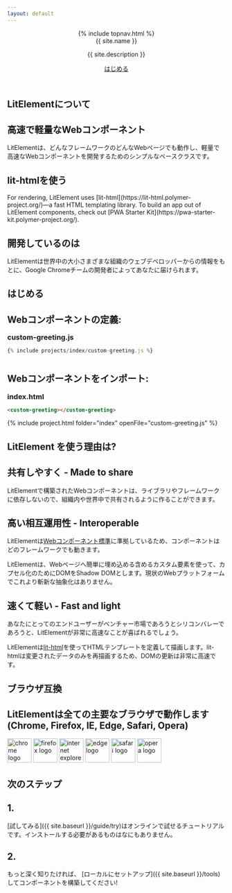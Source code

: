 ```yaml
---
layout: default
---
```


<header class="hero" markdown="0">
{% include topnav.html %}
<div class="wrapper">
<div class="hero-title">{{ site.name }}</div>
<p class="hero-caption">{{ site.description }}</p>
<a class="hero-link link-with-arrow" href="{{ site.baseurl }}/guide/try">はじめる</a>
</div>
</header>

<section>
<div class="wrapper">
<h1 class="title">
LitElementについて
</h1>

<div class="responsive-row">

<div style="flex:1;">
<!-- original:
<h2>
About
</h2>
<p>
LitElement is a simple base class for creating fast, lightweight web components that work in any web page with any framework.
</p>
-->
<h2>
高速で軽量なWebコンポーネント
</h2>
<p>
LitElementは、どんなフレームワークのどんなWebページでも動作し、軽量で高速なWebコンポーネントを開発するためのシンプルなベースクラスです。
</p>
</div>

<div style="flex:1;">
<!-- original:
<h2>
Using lit-html
</h2>
<p>
For rendering, LitElement uses [lit-html](https://lit-html.polymer-project.org/)—a fast HTML templating library. To build an app out of LitElement components, check out [PWA Starter Kit](https://pwa-starter-kit.polymer-project.org/).
</p>
-->
<h2>
lit-htmlを使う
</h2>
<p>
For rendering, LitElement uses [lit-html](https://lit-html.polymer-project.org/)—a fast HTML templating library. To build an app out of LitElement components, check out [PWA Starter Kit](https://pwa-starter-kit.polymer-project.org/).
</p>
</div>

<div style="flex:1;">
<!-- original:
<h2>
Who are we?
</h2>
<p>
LitElement is brought to you by developers on the Google Chrome team with the input of web developers at organizations big and small around the world.
</p>
-->
<h2>
開発しているのは
</h2>
<p>
LitElementは世界中の大小さまざまな組織のウェブデベロッパーからの情報をもとに、Google Chromeチームの開発者によってあなたに届けられます。
</p>
</div>

</div>
</div>
</section>

<section>
<div class="wrapper">

<!-- original:
<h1 class="title">
Get started
</h1>

<h2>
Define a component in JavaScript:
</h2>
-->
<h1 class="title">
はじめる
</h1>

<h2>
Webコンポーネントの定義:
</h2>

<h3 style="margin: 12px 0 0 0;">
custom-greeting.js
</h3>

```js
{% include projects/index/custom-greeting.js %}
```

<!-- original:
<h2 style="margin-top: 40px;">Include the component in your web page:</h2>
-->
<h2 style="margin-top: 40px;">Webコンポーネントをインポート:</h2>

<h3 style="margin: 12px 0 0 0;">
index.html
</h3>

```html
<custom-greeting></custom-greeting>
```

{% include project.html folder="index" openFile="custom-greeting.js" %}

</div>
</section>

<section>
<div class="wrapper">

<!-- original:
<h1 class="title">Why use LitElement?</h1>
-->
<h1 class="title">LitElement を使う理由は?</h1>

<div class="responsive-row">
<div style="flex: 1">

<!-- original:
<h2 class="caption">Made to share</h2>

Web components built with LitElement are made to share with the world and with others across your organization, no matter what libraries or frameworks they use.
-->

<h2 class="caption">共有しやすく - Made to share</h2>

LitElementで構築されたWebコンポーネントは、ライブラリやフレームワークに依存しないので、組織内や世界中で共有されるように作ることができます。

</div>
<div style="flex: 1">

<!-- original:
<h2 class="caption">Interoperable</h2>
-->
<h2 class="caption">高い相互運用性 - Interoperable</h2>

<!-- original:
LitElement follows the [web components standards](https://developer.mozilla.org/en-US/docs/Web/Web_Components), so your components will work with any framework.

LitElement uses custom elements for easy inclusion in web pages, and shadow DOM for encapsulation. There’s no new abstraction on top of the web platform.
-->

LitElementは[Webコンポーネント標準](https://developer.mozilla.org/ja/docs/Web/Web_Components)に準拠しているため、コンポーネントはどのフレームワークでも動きます。

LitElementは、Webページへ簡単に埋め込める含めるカスタム要素を使って、カプセル化のためにDOMをShadow DOMとします。現状のWebプラットフォームでこれより斬新な抽象化はありません。

</div>
<div style="flex: 1">

<!-- original:
<h2 class="caption">Fast and light</h2>
-->
<h2 class="caption">速くて軽い - Fast and light</h2>

<!-- original:
Whether your end users are in emerging markets or Silicon Valley, they’ll appreciate that LitElement is extremely fast.

LitElement uses [lit-html](https://github.com/Polymer/lit-html) to define and render HTML templates. DOM updates are lightning-fast, because lit-html only re-renders the data that changes.
-->

あなたにとってのエンドユーザーがベンチャー市場であろうとシリコンバレーであろうと、LitElementが非常に高速なことが喜ばれるでしょう。

LitElementは[lit-html](https://github.com/Polymer/lit-html)を使ってHTMLテンプレートを定義して描画します。lit-htmlは変更されたデータのみを再描画するため、DOMの更新は非常に高速です。

</div>
</div>
</div>
</section>


<section>
<div class="wrapper">

<!-- original:
<h1 class="title">Browser Compatibility</h1>
<h2 class="description">LitElement works in all major browsers (Chrome, Firefox, IE, Edge, Safari, and Opera). </h2>
-->
<h1 class="title">ブラウザ互換</h1>
<h2 class="description">LitElementは全ての主要なブラウザで動作します(Chrome, Firefox, IE, Edge, Safari, Opera)</h2>
<div id="browser-thumbnails" style="margin-bottom: 20px;">
<img width="56" width="56" src="{{ site.baseurl }}/images/browsers/chrome_128x128.png" alt="chrome logo">
<img width="56" width="56" src="{{ site.baseurl }}/images/browsers/firefox_128x128.png" alt="firefox logo">
<img width="56" width="56" src="{{ site.baseurl }}/images/browsers/internet-explorer_128x128.png" alt="internet explorer logo">
<img width="56" width="56" src="{{ site.baseurl }}/images/browsers/edge_128x128.png" alt="edge logo">
<img width="56" width="56" src="{{ site.baseurl }}/images/browsers/safari_128x128.png" alt="safari logo">
<img width="56" width="56" src="{{ site.baseurl }}/images/browsers/opera_128x128.png" alt="opera logo">
</div>

</div>
</section>

<section style="margin-bottom: 60px;">
<div class="wrapper">

<!-- original:
<h1 class="title">Next Steps</h1>
-->
<h1 class="title">次のステップ</h1>

<div class="responsive-row">

<!-- original:
<div style="flex:1">
<h2 class="caption">One.</h2>
<p>[Try LitElement]({{ site.baseurl }}/guide/try) in our live tutorial. You don’t need to install anything.</p>
</div>

<div style="flex:1">
<h2 class="caption">Two.</h2>
<p>When you’re ready to dive in, [set up LitElement locally]({{ site.baseurl }}/guide/tools) and start building components!</p>
</div>
-->
<div style="flex:1">
<h2 class="caption">1.</h2>
<p>[試してみる]({{ site.baseurl }}/guide/try)はオンラインで試せるチュートリアルです。インストールする必要があるものはなにもありません。</p>
</div>

<div style="flex:1">
<h2 class="caption">2.</h2>
<p>もっと深く知りたければ、 [ローカルにセットアップ]({{ site.baseurl }}/tools) してコンポーネントを構築してください!</p>
</div>

<div style="flex:1">
</div>

</div>
</div>
</section>
